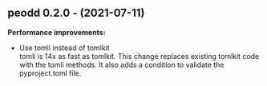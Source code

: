 ## peodd 0.2.0 - (2021-07-11)

**Performance improvements:**

 * Use tomli instead of tomlkit\
   tomli is 14x as fast as tomlkit. This change replaces existing tomlkit
   code with the tomli methods. It also adds a condition to validate the
   pyproject.toml file.

